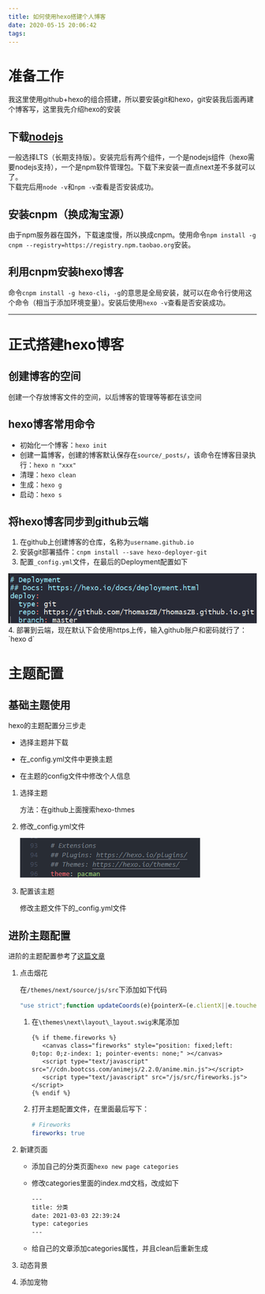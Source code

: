 ```yaml
---
title: 如何使用hexo搭建个人博客
date: 2020-05-15 20:06:42
tags:
---
```


# 准备工作

我这里使用github+hexo的组合搭建，所以要安装git和hexo，git安装我后面再建个博客写，这里我先介绍hexo的安装
## 下载[nodejs](https://nodejs.org/en/)

一般选择LTS（长期支持版）。安装完后有两个组件，一个是nodejs组件（hexo需要nodejs支持），一个是npm软件管理包。下载下来安装一直点next差不多就可以了。  
下载完后用`node -v`和`npm -v`查看是否安装成功。
## 安装cnpm（换成淘宝源）

由于npm服务器在国外，下载速度慢，所以换成cnpm。使用命令`npm install -g cnpm --registry=https://registry.npm.taobao.org`安装。
## 利用cnpm安装hexo博客

命令`cnpm install -g hexo-cli`，`-g`的意思是全局安装，就可以在命令行使用这个命令（相当于添加环境变量）。安装后使用`hexo -v`查看是否安装成功。

---

# 正式搭建hexo博客

## 创建博客的空间
创建一个存放博客文件的空间，以后博客的管理等等都在该空间
## hexo博客常用命令
* 初始化一个博客：`hexo init`
* 创建一篇博客，创建的博客默认保存在`source/_posts/`，该命令在博客目录执行：`hexo n "xxx"`
* 清理：`hexo clean`
* 生成：`hexo g`
* 启动：`hexo s`

## 将hexo博客同步到github云端
1. 在github上创建博客的仓库，名称为`username.github.io`
2. 安装git部署插件：`cnpm install --save hexo-deployer-git`
3.  配置`_config.yml`文件，在最后的Deployment配置如下  
<div align=left><img src ="https://raw.githubusercontent.com/ThomasZB/picture/master/deployment_set.png"/></div>
4. 部署到云端，现在默认下会使用https上传，输入github账户和密码就行了：`hexo d`

# 主题配置

## 基础主题使用

hexo的主题配置分三步走

* 选择主题并下载

* 在_config.yml文件中更换主题
* 在主题的config文件中修改个人信息

1. 选择主题

   方法：在github上面搜索hexo-thmes

2. 修改_config.yml文件

   ![image-20210210205648241](https://raw.githubusercontent.com/ThomasZB/picture/master/image-20210210205648241.png)

3. 配置该主题

   修改主题文件下的_config.yml文件

## 进阶主题配置

进阶的主题配置参考了[这篇文章](https://blog.csdn.net/nightmare_dimple/article/details/86661502)

1. 点击烟花

   在`/themes/next/source/js/src`下添加如下代码

   ```js
   "use strict";function updateCoords(e){pointerX=(e.clientX||e.touches[0].clientX)-canvasEl.getBoundingClientRect().left,pointerY=e.clientY||e.touches[0].clientY-canvasEl.getBoundingClientRect().top}function setParticuleDirection(e){var t=anime.random(0,360)*Math.PI/180,a=anime.random(50,180),n=[-1,1][anime.random(0,1)]*a;return{x:e.x+n*Math.cos(t),y:e.y+n*Math.sin(t)}}function createParticule(e,t){var a={};return a.x=e,a.y=t,a.color=colors[anime.random(0,colors.length-1)],a.radius=anime.random(16,32),a.endPos=setParticuleDirection(a),a.draw=function(){ctx.beginPath(),ctx.arc(a.x,a.y,a.radius,0,2*Math.PI,!0),ctx.fillStyle=a.color,ctx.fill()},a}function createCircle(e,t){var a={};return a.x=e,a.y=t,a.color="#F00",a.radius=0.1,a.alpha=0.5,a.lineWidth=6,a.draw=function(){ctx.globalAlpha=a.alpha,ctx.beginPath(),ctx.arc(a.x,a.y,a.radius,0,2*Math.PI,!0),ctx.lineWidth=a.lineWidth,ctx.strokeStyle=a.color,ctx.stroke(),ctx.globalAlpha=1},a}function renderParticule(e){for(var t=0;t<e.animatables.length;t++){e.animatables[t].target.draw()}}function animateParticules(e,t){for(var a=createCircle(e,t),n=[],i=0;i<numberOfParticules;i++){n.push(createParticule(e,t))}anime.timeline().add({targets:n,x:function(e){return e.endPos.x},y:function(e){return e.endPos.y},radius:0.1,duration:anime.random(1200,1800),easing:"easeOutExpo",update:renderParticule}).add({targets:a,radius:anime.random(80,160),lineWidth:0,alpha:{value:0,easing:"linear",duration:anime.random(600,800)},duration:anime.random(1200,1800),easing:"easeOutExpo",update:renderParticule,offset:0})}function debounce(e,t){var a;return function(){var n=this,i=arguments;clearTimeout(a),a=setTimeout(function(){e.apply(n,i)},t)}}var canvasEl=document.querySelector(".fireworks");if(canvasEl){var ctx=canvasEl.getContext("2d"),numberOfParticules=30,pointerX=0,pointerY=0,tap="mousedown",colors=["#FF1461","#18FF92","#5A87FF","#FBF38C"],setCanvasSize=debounce(function(){canvasEl.width=2*window.innerWidth,canvasEl.height=2*window.innerHeight,canvasEl.style.width=window.innerWidth+"px",canvasEl.style.height=window.innerHeight+"px",canvasEl.getContext("2d").scale(2,2)},500),render=anime({duration:1/0,update:function(){ctx.clearRect(0,0,canvasEl.width,canvasEl.height)}});document.addEventListener(tap,function(e){"sidebar"!==e.target.id&&"toggle-sidebar"!==e.target.id&&"A"!==e.target.nodeName&&"IMG"!==e.target.nodeName&&(render.play(),updateCoords(e),animateParticules(pointerX,pointerY))},!1),setCanvasSize(),window.addEventListener("resize",setCanvasSize,!1)}"use strict";function updateCoords(e){pointerX=(e.clientX||e.touches[0].clientX)-canvasEl.getBoundingClientRect().left,pointerY=e.clientY||e.touches[0].clientY-canvasEl.getBoundingClientRect().top}function setParticuleDirection(e){var t=anime.random(0,360)*Math.PI/180,a=anime.random(50,180),n=[-1,1][anime.random(0,1)]*a;return{x:e.x+n*Math.cos(t),y:e.y+n*Math.sin(t)}}function createParticule(e,t){var a={};return a.x=e,a.y=t,a.color=colors[anime.random(0,colors.length-1)],a.radius=anime.random(16,32),a.endPos=setParticuleDirection(a),a.draw=function(){ctx.beginPath(),ctx.arc(a.x,a.y,a.radius,0,2*Math.PI,!0),ctx.fillStyle=a.color,ctx.fill()},a}function createCircle(e,t){var a={};return a.x=e,a.y=t,a.color="#F00",a.radius=0.1,a.alpha=0.5,a.lineWidth=6,a.draw=function(){ctx.globalAlpha=a.alpha,ctx.beginPath(),ctx.arc(a.x,a.y,a.radius,0,2*Math.PI,!0),ctx.lineWidth=a.lineWidth,ctx.strokeStyle=a.color,ctx.stroke(),ctx.globalAlpha=1},a}function renderParticule(e){for(var t=0;t<e.animatables.length;t++){e.animatables[t].target.draw()}}function animateParticules(e,t){for(var a=createCircle(e,t),n=[],i=0;i<numberOfParticules;i++){n.push(createParticule(e,t))}anime.timeline().add({targets:n,x:function(e){return e.endPos.x},y:function(e){return e.endPos.y},radius:0.1,duration:anime.random(1200,1800),easing:"easeOutExpo",update:renderParticule}).add({targets:a,radius:anime.random(80,160),lineWidth:0,alpha:{value:0,easing:"linear",duration:anime.random(600,800)},duration:anime.random(1200,1800),easing:"easeOutExpo",update:renderParticule,offset:0})}function debounce(e,t){var a;return function(){var n=this,i=arguments;clearTimeout(a),a=setTimeout(function(){e.apply(n,i)},t)}}var canvasEl=document.querySelector(".fireworks");if(canvasEl){var ctx=canvasEl.getContext("2d"),numberOfParticules=30,pointerX=0,pointerY=0,tap="mousedown",colors=["#FF1461","#18FF92","#5A87FF","#FBF38C"],setCanvasSize=debounce(function(){canvasEl.width=2*window.innerWidth,canvasEl.height=2*window.innerHeight,canvasEl.style.width=window.innerWidth+"px",canvasEl.style.height=window.innerHeight+"px",canvasEl.getContext("2d").scale(2,2)},500),render=anime({duration:1/0,update:function(){ctx.clearRect(0,0,canvasEl.width,canvasEl.height)}});document.addEventListener(tap,function(e){"sidebar"!==e.target.id&&"toggle-sidebar"!==e.target.id&&"A"!==e.target.nodeName&&"IMG"!==e.target.nodeName&&(render.play(),updateCoords(e),animateParticules(pointerX,pointerY))},!1),setCanvasSize(),window.addEventListener("resize",setCanvasSize,!1)};
   
   ```

   1. 在`\themes\next\layout\_layout.swig`末尾添加

      ```swig
      {% if theme.fireworks %}
         <canvas class="fireworks" style="position: fixed;left: 0;top: 0;z-index: 1; pointer-events: none;" ></canvas> 
         <script type="text/javascript" src="//cdn.bootcss.com/animejs/2.2.0/anime.min.js"></script> 
         <script type="text/javascript" src="/js/src/fireworks.js"></script>
      {% endif %}
      
      ```

   2. 打开主题配置文件，在里面最后写下：

      ```yml
      # Fireworks
      fireworks: true
      ```

2. 新建页面

   * 添加自己的分类页面`hexo new page categories`

   * 修改categories里面的index.md文档，改成如下

     ```html
     ---
     title: 分类
     date: 2021-03-03 22:39:24
     type: categories
     ---
     ```

   * 给自己的文章添加categories属性，并且clean后重新生成

1. 动态背景
2. 添加宠物